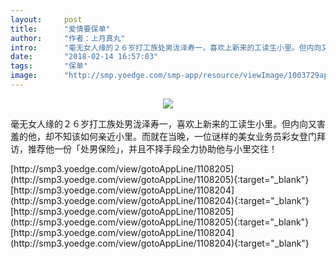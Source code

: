 ```yaml
---
layout:     post
title:      "爱情要保单"
author:     "作者：上月真丸"
intro:      "毫无女人缘的２６岁打工族处男泷泽寿一，喜欢上新来的工读生小里。但内向又害羞的他，却不知该如何亲近小里。而就在当晚，一位谜样的美女业务员彩女登门拜访，推荐他一份「处男保险」，并且不择手段全力协助他与小里交往！"
date:       "2018-02-14 16:57:03"
tags:       "保单"
image:      "http://smp.yoedge.com/smp-app/resource/viewImage/1003729appline.png"
---
```

<div style="text-align: center">
<p><img src="http://smp.yoedge.com/smp-app/resource/viewImage/1003729appline.png"/></p>
</div>
<p class="post-meta">
<span>毫无女人缘的２６岁打工族处男泷泽寿一，喜欢上新来的工读生小里。但内向又害羞的他，却不知该如何亲近小里。而就在当晚，一位谜样的美女业务员彩女登门拜访，推荐他一份「处男保险」，并且不择手段全力协助他与小里交往！</span>
</p>
[http://smp3.yoedge.com/view/gotoAppLine/1108205](http://smp3.yoedge.com/view/gotoAppLine/1108205){:target="_blank"}
[http://smp3.yoedge.com/view/gotoAppLine/1108204](http://smp3.yoedge.com/view/gotoAppLine/1108204){:target="_blank"}
[http://smp3.yoedge.com/view/gotoAppLine/1108205](http://smp3.yoedge.com/view/gotoAppLine/1108205){:target="_blank"}
[http://smp3.yoedge.com/view/gotoAppLine/1108204](http://smp3.yoedge.com/view/gotoAppLine/1108204){:target="_blank"}


